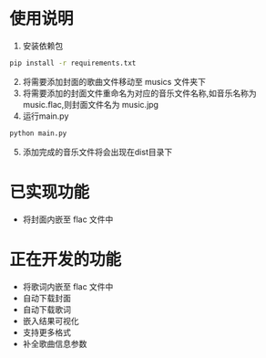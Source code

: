 # 使用说明
1. 安装依赖包
```bash
pip install -r requirements.txt 
```
2. 将需要添加封面的歌曲文件移动至 musics 文件夹下
3. 将需要添加的封面文件重命名为对应的音乐文件名称,如音乐名称为 music.flac,则封面文件名为 music.jpg
4. 运行main.py
```bash
python main.py 
```
5. 添加完成的音乐文件将会出现在dist目录下
# 已实现功能
- 将封面内嵌至 flac 文件中
# 正在开发的功能
- 将歌词内嵌至 flac 文件中
- 自动下载封面
- 自动下载歌词
- 嵌入结果可视化
- 支持更多格式
- 补全歌曲信息参数